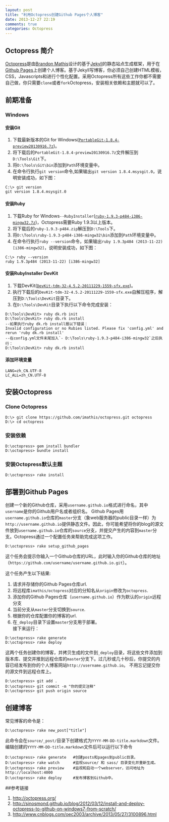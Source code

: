 ```yaml
---
layout: post
title: "利用Octopress创建Github Pages个人博客"
date: 2013-12-27 22:19
comments: true
categories: Octopress
---
```


## Octopress 简介
[Octopress](http://octopress.org/)是由[Brandon Mathis](http://brandonmathis.com/)设计的基于[Jekyll](http://github.com/mojombo/jekyll)的静态站点生成框架，用于在[Github Pages](http://pages.github.com/)上创建个人博客。基于Jekyll写博客，你必须自己创建HTML模板，CSS，Javascripts和进行个性化配置。采用Octopress所有这些工作你都不需要自己做，你只需要`clone`或者`fork`Octopress，安装相关依赖和主题就可以了。

## 前期准备
### Windows
#### 安装Git
1. 下载最新版本的Git for Windows([`PortableGit-1.8.4-preview20130916.7z`](https://msysgit.googlecode.com/files/PortableGit-1.8.4-preview20130916.7z))。
2. 将下载后的`PortableGit-1.8.4-preview20130916.7z`文件解压到`D:\Tools\Git`下。
3. 将`D:\Tools\Git\bin`添加到`Path`环境变量中。
4. 在命令行执行`git version`命令,如果输出`git version 1.8.4.msysgit.0`，说明安装成功，如下图：
```
C:\> git version
git version 1.8.4.msysgit.0
```
#### 安装Ruby
1. 下载Ruby for Windows`--RubyInstaller`([`ruby-1.9.3-p484-i386-mingw32.7z`](http://dl.bintray.com/oneclick/rubyinstaller/ruby-1.9.3-p484-i386-mingw32.7z))，Octopress需要Ruby 1.9.3以上版本。
2. 将下载后的`ruby-1.9.3-p484.zip`解压到`D:\Tools`下。
3. 将`D:\Tools\ruby-1.9.3-p484-i386-mingw32\bin`添加到`Path`环境变量中。
4. 在命令行执行`ruby --version`命令，如果输出`ruby 1.9.3p484 (2013-11-22) [i386-mingw32]`，说明安装成功，如下图：
```
C:\> ruby --version
ruby 1.9.3p484 (2013-11-22) [i386-mingw32]
```
#### 安装RubyInstaller DevKit
1. 下载DevKit([`DevKit-tdm-32-4.5.2-20111229-1559-sfx.exe`](https://github.com/downloads/oneclick/rubyinstaller/DevKit-tdm-32-4.5.2-20111229-1559-sfx.exe))。
2. 执行下载后的`DevKit-tdm-32-4.5.2-20111229-1559-sfx.exe`自解压程序，解压到`D:\Tools\DevKit`目录下。
3. 在`D:\Tools\DevKit`目录下执行以下命令完成安装：
```
D:\Tools\DevKit> ruby dk.rb init
D:\Tools\DevKit> ruby db.rk install
--如果执行ruby dk.rb install报以下错误：
Invalid configuration or no Rubies listed. Please fix 'config.yml' and rerun 'ruby dk.rb install'
--在config.yml文件末尾加入`- D:\Tools\ruby-1.9.3-p484-i386-mingw32`之后执行：
D:\Tools\DevKit> ruby dk.rb install
```
#### 添加环境变量
`LANG=zh_CN.UTF-8`     
`LC_ALL=zh_CN.UTF-8`     
          
## 安装Octopress
### Clone Octopress
```
D:\> git clone https://github.com/imathis/octopress.git octopress
D:\> cd octopress
```
### 安装依赖 
```
D:\octopress> gem install bundler
D:\octopress> bundle install
```
### 安装Octopress默认主题
```
D:\octopress> rake install
```

## 部署到Github Pages
创建一个新的Github仓库，采用`username.github.io`格式进行命名，其中`username`是你的Github用户名或者组织名。
Github Pages用`username.github.io`仓库的`master`分支（象web服务器的public目录一样）为`http://username.github.io`提供静态文件。因此，你可能希望将你的blog的源文件放到`username.github.io`仓库的`source`分支，并提交产生的内容到`master`分支。Octopress通过一个配置任务来帮助完成这项工作。
```
D:\octopress> rake setup_github_pages
```
这个任务会提示你输入一个Github仓库的URL，此时输入你的Github仓库的地址（`https://github.com/username/username.github.io.git`）。  


这个任务产生以下结果:    
1. 请求并存储你的Github Pages仓库url.    
2. 将远程库`imathis/octopress`对应的分知名从`origin`修改为`octopress`.    
3. 添加你的Github Pages仓库（`username.github.io`）作为默认的`origin`远程分支    
4. 当前分支从`master`分支切换到`source`.    
5. 根据你的仓库配置你的博客的url.    
6. 在`_deploy`目录下设置`master`分支用于部署。    
接下来运行：
```
D:\octopress> rake generate
D:\octopress> rake deploy
```
这两个任务创建你的博客，并拷贝生成的文件到`_deploy`目录，将这些文件添加到版本库、提交并推到远程仓库的`master`分支下。过几秒或几十秒后，你提交的内容已经发布到你的个人博客网站`http://username.github.io`。
不用忘记提交你的源文件到远程仓库上。
```
D:\octopress> git add .
D:\octopress> git commit -m "你的提交注释"
D:\octopress> git push origin source
```

## 创建博客
常见博客的命令是：
```
D:\octopress> rake new_post["title"]
```
此命令会在`source/_post/`目录下创建格式为`YYYY-MM-DD-title.markdown`文件。  
编辑创建的`YYYY-MM-DD-title.markdown`文件后可以运行以下命令
```
D:\octopress> rake generate   #创建posts和pages到public目录。
D:\octopress> rake watch      #监视source/ 和 sass/ 目录变化并重新生成。
D:\octopress> rake preview    #监视和启动一个webserver，访问地址为http://localhost:4000
D:\octopress> rake deploy     #发布博客到Github中。
```
           
##参考链接
1. http://octopress.org/
2. http://sinosmond.github.io/blog/2012/03/12/install-and-deploy-octopress-to-github-on-windows7-from-scratch/
3. http://www.cnblogs.com/oec2003/archive/2013/05/27/3100896.html

